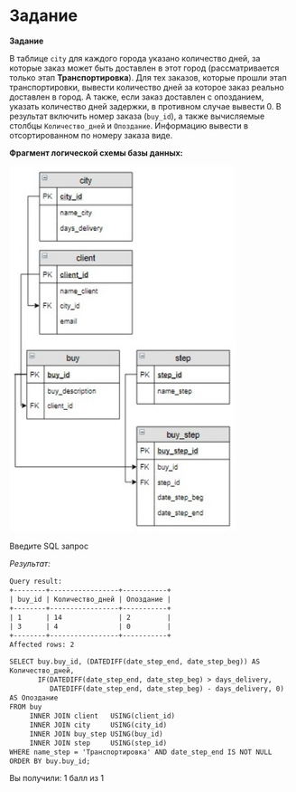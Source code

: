 # Задание

**Задание**

В таблице `city` для каждого города указано количество дней, за которые заказ может быть доставлен в этот город (рассматривается только этап **Транспортировка**). Для тех заказов, которые прошли этап транспортировки, вывести количество дней за которое заказ реально доставлен в город. А также, если заказ доставлен с опозданием, указать количество дней задержки, в противном случае вывести 0. В результат включить номер заказа (`buy_id`), а также вычисляемые столбцы `Количество_дней` и `Опоздание`. Информацию вывести в отсортированном по номеру заказа виде.

**Фрагмент логической схемы базы данных:**

<p float="left">
<img src="shop41.jpg" width="400" />
</p>

Введите SQL запрос

*Результат:*

```mysql
Query result:
+--------+-----------------+-----------+
| buy_id | Количество_дней | Опоздание |
+--------+-----------------+-----------+
| 1      | 14              | 2         |
| 3      | 4               | 0         |
+--------+-----------------+-----------+
Affected rows: 2
```

```mysql
SELECT buy.buy_id, (DATEDIFF(date_step_end, date_step_beg)) AS Количество_дней,
       IF(DATEDIFF(date_step_end, date_step_beg) > days_delivery,
          DATEDIFF(date_step_end, date_step_beg) - days_delivery, 0) AS Опоздание
FROM buy
     INNER JOIN client   USING(client_id)
     INNER JOIN city     USING(city_id)
     INNER JOIN buy_step USING(buy_id)
     INNER JOIN step     USING(step_id)
WHERE name_step = 'Транспортировка' AND date_step_end IS NOT NULL
ORDER BY buy.buy_id;
```

Вы получили: 1 балл из 1
